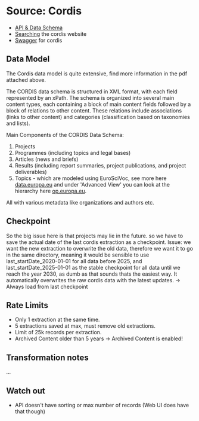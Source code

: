 # Source: Cordis

* [API & Data Schema](documentation/CORDIS_API_Defintion.pdf)
* [Searching](https://cordis.europa.eu/about/search/en) the cordis website
* [Swagger](https://cordis.europa.eu/dataextractions/api-docs-ui) for cordis

## Data Model

The Cordis data model is quite extensive, find more information in the pdf attached above. 

The CORDIS data schema is structured in XML format, with each field represented by an xPath. The schema is organized into several main content types, each containing a block of main content fields followed by a block of relations to other content. These relations include associations (links to other content) and categories (classification based on taxonomies and lists).

Main Components of the CORDIS Data Schema:
1. Projects
2. Programmes (including topics and legal bases)
3. Articles (news and briefs)
4. Results (including report summaries, project publications, and project deliverables)
5. Topics - which are modeled using EuroSciVoc, see more here [data.europa.eu](https://data.europa.eu/en/publications/datastories/linking-data-european-science-vocabulary) and under 'Advanced View' you can look at the hierarchy here
[op.europa.eu](https://op.europa.eu/en/web/eu-vocabularies/dataset/-/resource?uri=http://publications.europa.eu/resource/dataset/euroscivoc).

All with various metadata like organizations and authors etc.

## Checkpoint

So the big issue here is that projects may lie in the future. so we have to save the actual date of the last cordis extraction as a checkpoint.
Issue: we want the new extraction to overwrite the old data, therefore we want it to go in the same directory, meaning it would be sensible to use 
last_startDate_2020-01-01 for all data before 2025, and last_startDate_2025-01-01 as the stable checkpoint for all data until we reach the year 2030,
as dumb as that sounds thats the easiest way. It automatically overwrites the raw cordis data with the latest updates.
-> Always load from last checkpoint

## Rate Limits

* Only 1 extraction at the same time.
* 5 extractions saved at max, must remove old extractions.
* Limit of 25k records per extraction.
* Archived Content older than 5 years → Archived Content is enabled!


## Transformation notes

...

## Watch out

* API doesn't have sorting or max number of records (Web UI does have that though)